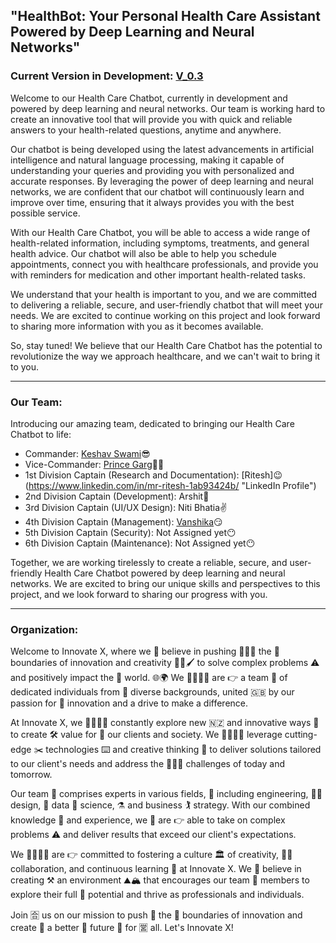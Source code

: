 ## "HealthBot: Your Personal Health Care Assistant Powered by Deep Learning and Neural Networks"

### Current Version in Development: [V_0.3](https://github.com/KeshavSwami21/HealthCare/tree/main/V_0.3)

Welcome to our Health Care Chatbot, currently in development and powered by deep learning and neural networks. Our team is working hard to create an innovative tool that will provide you with quick and reliable answers to your health-related questions, anytime and anywhere.

Our chatbot is being developed using the latest advancements in artificial intelligence and natural language processing, making it capable of understanding your queries and providing you with personalized and accurate responses. By leveraging the power of deep learning and neural networks, we are confident that our chatbot will continuously learn and improve over time, ensuring that it always provides you with the best possible service.

With our Health Care Chatbot, you will be able to access a wide range of health-related information, including symptoms, treatments, and general health advice. Our chatbot will also be able to help you schedule appointments, connect you with healthcare professionals, and provide you with reminders for medication and other important health-related tasks.

We understand that your health is important to you, and we are committed to delivering a reliable, secure, and user-friendly chatbot that will meet your needs. We are excited to continue working on this project and look forward to sharing more information with you as it becomes available.

So, stay tuned! We believe that our Health Care Chatbot has the potential to revolutionize the way we approach healthcare, and we can't wait to bring it to you.

---

### Our Team:
Introducing our amazing team, dedicated to bringing our Health Care Chatbot to life:

- Commander: [Keshav Swami](https://www.linkedin.com/in/keshavswami2112/ "LinkedIn Profile")😎
- Vice-Commander: [Prince Garg](https://www.linkedin.com/in/prince-garg-14861b250/ "LinkedIn Profile")😶‍🌫️
- 1st Division Captain (Research and Documentation): [Ritesh]😉(https://www.linkedin.com/in/mr-ritesh-1ab93424b/ "LinkedIn Profile")
- 2nd Division Captain (Development): Arshit🫡
- 3rd Division Captain (UI/UX Design): Niti Bhatia✌️
- 4th Division Captain (Management): [Vanshika](https://instagram.com/vanshii_bansal_03?igshid=MjljNjAzYmU= "Instagram Profile")😏
- 5th Division Captain (Security): Not Assigned yet😶
- 6th Division Captain (Maintenance): Not Assigned yet😶

Together, we are working tirelessly to create a reliable, secure, and user-friendly Health Care Chatbot powered by deep learning and neural networks. We are excited to bring our unique skills and perspectives to this project, and we look forward to sharing our progress with you.

---

### Organization:

Welcome to Innovate X, where we 🌿  believe in pushing 🫸🫸🫸  the 🤘  boundaries of innovation and creativity 🧑‍🎨🖌️  to solve complex problems ⚠️  and positively impact the 🫵  world. 🌐🌍  We 👩‍👩‍👦‍👦  are 👉  a team 👥  of dedicated individuals from 😤  diverse backgrounds, united 🇬🇧  by our passion for 🔰  innovation and a drive to make a difference.

At Innovate X, we 👩‍👩‍👦‍👦  constantly explore new 🇳🇿  and innovative ways 🌌  to create 🛠️  value for 🔰  our clients and society. We 👩‍👩‍👦‍👦  leverage cutting-edge ✂️  technologies ⌨️  and creative thinking 🤔  to deliver solutions tailored to our client's needs and address the 🤘🤘🤘  challenges of today and tomorrow.

Our team 🏉  comprises experts in various fields, 🏑  including engineering, 👩‍💻  design, 🎨  data 💽  science, ⚗️  and business 🏌️  strategy. With our combined knowledge 📕  and experience, we 🌿  are 👉  able to take on complex problems ⚠️  and deliver results that exceed our client's expectations.

We 👩‍👩‍👦‍👦  are 👉  committed to fostering a culture 🏛️  of creativity, 🧑‍🎨  collaboration, and continuous learning 📘  at Innovate X. We 🌿  believe in creating ⚒️  an environment ⛰️🏔️  that encourages our team 🏉  members to explore their full 🌝  potential and thrive as professionals and individuals.

Join 🈴  us on our mission to push 🫷  the 🤘  boundaries of innovation and create 🔨  a better 🎰  future 📡  for 🈺  all. Let's Innovate X!